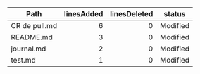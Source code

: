 Path          | linesAdded | linesDeleted | status  
------------- | ----------:| ------------:| -------- 
CR de pull.md |          6 |            0 | Modified
README.md     |          3 |            0 | Modified
journal.md    |          2 |            0 | Modified
test.md       |          1 |            0 | Modified
